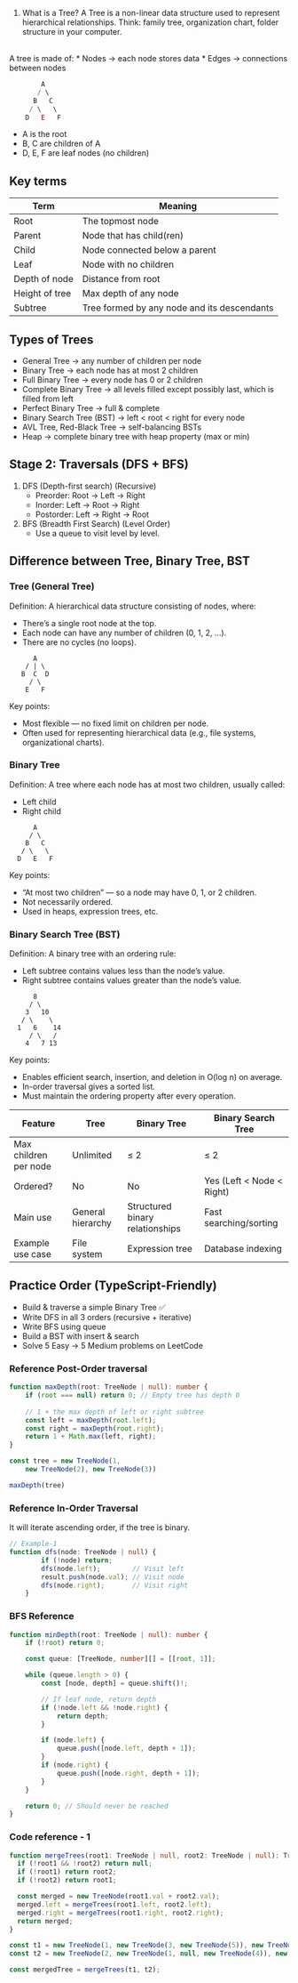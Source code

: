 1. What is a Tree?
A Tree is a non-linear data structure used to represent hierarchical relationships.
Think: family tree, organization chart, folder structure in your computer.
<br>
A tree is made of:
* Nodes → each node stores data
* Edges → connections between nodes

```js
        A
       / \
      B   C
     / \   \
    D   E   F
```
* A is the root
* B, C are children of A
* D, E, F are leaf nodes (no children)

## Key terms
| Term           | Meaning                                     |
| -------------- | ------------------------------------------- |
| Root           | The topmost node                            |
| Parent         | Node that has child(ren)                    |
| Child          | Node connected below a parent               |
| Leaf           | Node with no children                       |
| Depth of node  | Distance from root                          |
| Height of tree | Max depth of any node                       |
| Subtree        | Tree formed by any node and its descendants |

## Types of Trees
* General Tree → any number of children per node
* Binary Tree → each node has at most 2 children
* Full Binary Tree → every node has 0 or 2 children
* Complete Binary Tree → all levels filled except possibly last, which  is filled from left
* Perfect Binary Tree → full & complete
* Binary Search Tree (BST) → left < root < right for every node
* AVL Tree, Red-Black Tree → self-balancing BSTs
* Heap → complete binary tree with heap property (max or min)

## Stage 2: Traversals (DFS + BFS)
1. DFS (Depth-first search) (Recursive)
   * Preorder: Root → Left → Right
   * Inorder: Left → Root → Right
   * Postorder: Left → Right → Root
2. BFS (Breadth First Search) (Level Order)
   * Use a queue to visit level by level.


## Difference between Tree, Binary Tree, BST
### Tree (General Tree)
Definition: A hierarchical data structure consisting of nodes, where:
* There’s a single root node at the top.
* Each node can have any number of children (0, 1, 2, …).
* There are no cycles (no loops).
```
      A
    / | \
   B  C  D
     / \
    E   F
```
Key points:
* Most flexible — no fixed limit on children per node.
* Often used for representing hierarchical data (e.g., file systems, organizational charts).

### Binary Tree
Definition: A tree where each node has at most two children, usually called:
* Left child
* Right child
```
      A
     / \
    B   C
   / \   \
  D   E   F

```
Key points:
* “At most two children” — so a node may have 0, 1, or 2 children.
* Not necessarily ordered.
* Used in heaps, expression trees, etc.

### Binary Search Tree (BST)
Definition: A binary tree with an ordering rule:
* Left subtree contains values less than the node’s value.
* Right subtree contains values greater than the node’s value.
```
      8
     / \
    3   10
   / \    \
  1   6    14
     / \   /
    4   7 13
```
Key points:
* Enables efficient search, insertion, and deletion in O(log n) on average.
* In-order traversal gives a sorted list.
* Must maintain the ordering property after every operation.

| Feature               | Tree              | Binary Tree                     | Binary Search Tree        |
| --------------------- | ----------------- | ------------------------------- | ------------------------- |
| Max children per node | Unlimited         | ≤ 2                             | ≤ 2                       |
| Ordered?              | No                | No                              | Yes (Left < Node < Right) |
| Main use              | General hierarchy | Structured binary relationships | Fast searching/sorting    |
| Example use case      | File system       | Expression tree                 | Database indexing         |

## Practice Order (TypeScript-Friendly)
* Build & traverse a simple Binary Tree ✅
* Write DFS in all 3 orders (recursive + iterative)
* Write BFS using queue
* Build a BST with insert & search
* Solve 5 Easy → 5 Medium problems on LeetCode



### Reference Post-Order traversal 
```ts
function maxDepth(root: TreeNode | null): number {
    if (root === null) return 0; // Empty tree has depth 0
    
    // 1 + the max depth of left or right subtree
    const left = maxDepth(root.left);
    const right = maxDepth(root.right);
    return 1 + Math.max(left, right);
}

const tree = new TreeNode(1,
    new TreeNode(2), new TreeNode(3))

maxDepth(tree)
```

### Reference In-Order Traversal
It will iterate ascending order, if the tree is binary.
```ts
// Example-1
function dfs(node: TreeNode | null) {
        if (!node) return;
        dfs(node.left);        // Visit left
        result.push(node.val); // Visit node
        dfs(node.right);       // Visit right
    }

```

### BFS Reference
```ts
function minDepth(root: TreeNode | null): number {
    if (!root) return 0;

    const queue: [TreeNode, number][] = [[root, 1]];

    while (queue.length > 0) {
        const [node, depth] = queue.shift()!;

        // If leaf node, return depth
        if (!node.left && !node.right) {
            return depth;
        }

        if (node.left) {
            queue.push([node.left, depth + 1]);
        }
        if (node.right) {
            queue.push([node.right, depth + 1]);
        }
    }

    return 0; // Should never be reached
}
```

### Code reference - 1
```ts
function mergeTrees(root1: TreeNode | null, root2: TreeNode | null): TreeNode | null {
  if (!root1 && !root2) return null;
  if (!root1) return root2;
  if (!root2) return root1;

  const merged = new TreeNode(root1.val + root2.val);
  merged.left = mergeTrees(root1.left, root2.left);
  merged.right = mergeTrees(root1.right, root2.right);
  return merged;
}

const t1 = new TreeNode(1, new TreeNode(3, new TreeNode(5)), new TreeNode(2));
const t2 = new TreeNode(2, new TreeNode(1, null, new TreeNode(4)), new TreeNode(3, null, new TreeNode(7)));

const mergedTree = mergeTrees(t1, t2);

```